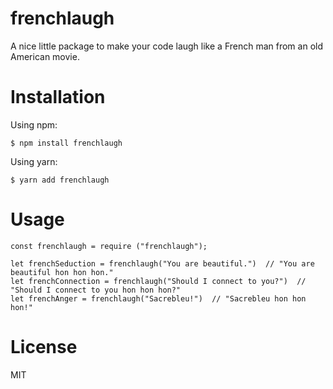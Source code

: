 # frenchlaugh
A nice little package to make your code laugh like a French man from an old American movie.

# Installation

Using npm:
```
$ npm install frenchlaugh
```

Using yarn:
```
$ yarn add frenchlaugh
```

# Usage

```
const frenchlaugh = require ("frenchlaugh");

let frenchSeduction = frenchlaugh("You are beautiful.")  // "You are beautiful hon hon hon."
let frenchConnection = frenchlaugh("Should I connect to you?")  // "Should I connect to you hon hon hon?"
let frenchAnger = frenchlaugh("Sacrebleu!")  // "Sacrebleu hon hon hon!"

```

# License

MIT

